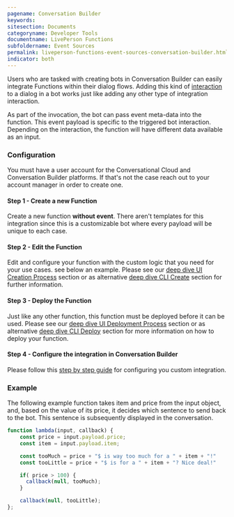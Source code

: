 ```yaml
---
pagename: Conversation Builder
keywords:
sitesection: Documents
categoryname: Developer Tools
documentname: LivePerson Functions
subfoldername: Event Sources
permalink: liveperson-functions-event-sources-conversation-builder.html
indicator: both
---
```


Users who are tasked with creating bots in Conversation Builder can easily integrate Functions within their dialog flows. Adding this kind of [interaction](conversation-builder-integrations-liveperson-functions-integrations.html) to a dialog in a bot works just like adding any other type of integration interaction.

As part of the invocation, the bot can pass event meta-data into the function. This event payload is specific to the triggered bot interaction. Depending on the interaction, the function will have different data available as an input.

### Configuration

You must have a user account for the Conversational Cloud and Conversation Builder platforms. If that's not the case reach out to your account manager in order to create one.

#### Step 1 - Create a new Function

Create a new function **without event**. There aren't templates for this integration since this is a customizable bot where every payload will be unique to each case.

#### Step 2 - Edit the Function

Edit and configure your function with the custom logic that you need for your use cases. see below an example. Please see our [deep dive UI Creation Process](liveperson-functions-getting-started-deep-dive-ui.html#creation-process) section or as alternative [deep dive CLI Create](liveperson-functions-getting-started-deep-dive-cli.html) section for further information.

#### Step 3 - Deploy the Function

Just like any other function, this function must be deployed before it can be used.  Please see our [deep dive UI Deployment Process](liveperson-functions-getting-started-deep-dive-ui.html#deployment-process) section or as alternative [deep dive CLI Deploy](liveperson-functions-getting-started-deep-dive-cli.html) section for more information on how to deploy your function.
#### Step 4 - Configure the integration in Conversation Builder

Please follow this [step by step guide](tutorials-guides-advanced-integrations-using-liveperson-functions-with-a-bot.html#conversation-builder---configure-the-integration) for configuring you custom integration.

### Example

The following example function takes item and price from the input object, and, based on the value of its price, it decides which sentence to send back to the bot. This sentence is subsequently displayed in the conversation.

```javascript
function lambda(input, callback) {
    const price = input.payload.price;
    const item = input.payload.item;

    const tooMuch = price + "$ is way too much for a " + item + "!"
    const tooLittle = price + "$ is for a " + item + "? Nice deal!"

    if( price > 100) {
      callback(null, tooMuch); 
    }

    callback(null, tooLittle); 
};
```

